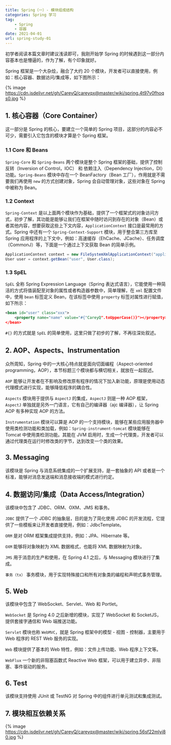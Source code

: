 ```yaml
---
title: Spring（一）- 模块组成结构
categories: Spring 学习
tag:
    - Spring
    - 容器
date: 2021-04-01
url: spring-study-01
---
```

初学者阅读本篇文章时建议浅读即可，我刚开始学 Spring 的时候遇到这一部分内容基本也是懵逼的，作为了解，有个印象就好。

Spring 框架是一个大杂烩，融合了大约 20 个模块，开发者可以直接使用，例如：核心容器、数据访问/集成等，如下图所示：

{% image https://cdn.jsdelivr.net/gh/CareyQ/careyqx@master/wiki/spring.4t97v0fhoqs0.jpg %}

## 1. 核心容器（Core Container）

这一部分是 Spring 的核心，要建立一个简单的 Spring 项目，这部分的内容必不可少，需要引入它包含的模块才算是个 Spring 框架。

### 1.1 Core 和 Beans

`Spring-Core` 和 `Spring-Beans` 两个模块是整个 Spring 框架的基础，提供了控制反转（Inversion of Control，IOC） 和 依赖注入（Dependency Injection，DI）功能。`Spring-Beans` 模块中存在一个 BeanFactory（Bean 工厂），作用就是不需要我们再使用 `new` 的方式创建对象，Spring 会自动管理对象，这些对象在 Spring 中被称为 Bean。

### 1.2 Context

`Spring-Context` 是以上面两个模块作为基础，提供了一个框架式的对象访问方式，初步了解，其功能是能够让我们在框架中随时访问到存在的对象（Bean）或者其他内容，想要获取这些上下文内容，`ApplicationContext` 接口是最常用的方式。Spring 中还有一个 `Spring-Context-Support` 模块，用于整合第三方库至 Spring 应用程序的上下文中，例如：高速缓存（EhCache、JCache）、任务调度（CommonJ）等，下面是一个通过上下文获取 Bean 的简单示例。

```java
ApplicationContext context = new FileSystemXmlApplicationContext("applicationContext.xml");
User user = context.getBean("user", User.class);
```

### 1.3 SpEL

`SpEL` 全称 Spring Expression Language（Spring 表达式语言），它能使用一种简洁的方式将值装配至对象的属性或者构造器参数中，简单理解，在 `xml` 配置文件中，使用 `bean` 标签定义 Bean，在该标签中使用 `property` 标签对属性进行赋值，如下所示：

```xml
<bean id="user" class="xxx">
    <property name="name" value="#{"CareyQ".toUpperCase()}"></property>
</bean>
```

`#{}` 的方式就是 `SpEL` 的简单使用，这里只做了初步的了解，不再往深处叙述。

## 2. AOP、Aspects、Instrumentation

众所周知，Spring 中的一大核心特点就是面向切面编程（Aspect-oriented programming，AOP），本节标题三个模块都与横切相关，就放在一起叙述。

`AOP` 能够让开发者在不影响及修改原有程序的情况下加入新功能，原理是使用动态代理模式进行实现，能够降低程序的耦合性。

`Aspects` 模块用于提供与 `AspectJ` 的集成，`AspectJ` 则是一种 AOP 框架，`AspectJ` 单独就是另外一门语言，它有自己的编译器（ajc 编译器），让 Spring AOP 有多种实现 AOP 的方法。

`Instrumentation` 模块可以算是 AOP 的一个支持模块，能够在某些应用服务器中使用类检测功能和类加载，例如：`Spring-instrument-tomcat` 模块能够在 Tomcat 中使用类检测功能。其能在 JVM 启用时，生成一个代理类，开发者可以通过代理类在运行时修改类的字节，达到改变一个类的效果。

## 3. Messaging

该模块是 Spring 与消息系统集成的一个扩展支持，是一套抽象的 API 或者是一个标准，能够对消息发送端和消息接收端的模式进行约定。

## 4. 数据访问/集成（Data Access/Integration）

该模块中包含了 JDBC、ORM、OXM、JMS 和事务。

`JDBC` 提供了一个 JDBC 的抽象层，目的是为了简化使用 JDBC 的开发流程，它提供了一些模板来让开发者直接使用，例如：JdbcTemplate。

`ORM` 是对 ORM 框架集成提供支持，例如：JPA、Hibernate 等。

`OXM` 能够将对象映射为 XML 数据格式，也能将 XML 数据映射为对象。

`JMS` 用于消息的生产和使用，在 Spring 4.1 之后，与 Messaging 模块进行了集成。

`事务（tx）` 事务模块，用于实现特殊接口和所有对象类的编程和声明式事务管理。

## 5. Web

该模块中包含了 WebSocket、Servlet、Web 和 Portlet。

`WebSocket` 是 Spring 4.0 之后新增的模块，实现了 WebSocket 和 SocketJS，提供套接字通信和 Web 端推送功能。

`Servlet` 模块也称 `WebMVC`，就是 Spring 框架中的模型 - 视图 - 控制器，主要用于 Web 程序的 REST Web 服务的实现。

`Web` 模块提供了基本的 Web 特性，例如：文件上传功能、Web 程序上下文等。

`WebFlux` 一个新的非阻塞函数式 Reactive Web 框架，可以用于建立异步、非阻塞、事件驱动的服务。

## 6. Test

该模块支持使用 JUnit 或 TestNG 对 Spring 中的组件进行单元测试和集成测试。

## 7. 模块相互依赖关系

{% image https://cdn.jsdelivr.net/gh/CareyQ/careyqx@master/wiki/spring.56sf22mlyi80.jpg %}
